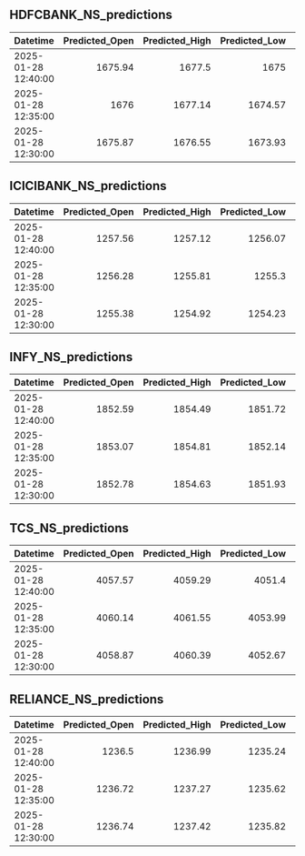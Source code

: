 ## HDFCBANK_NS_predictions
| Datetime            |   Predicted_Open |   Predicted_High |   Predicted_Low |   Predicted_Close |   Predicted_Volume |
|:--------------------|-----------------:|-----------------:|----------------:|------------------:|-------------------:|
| 2025-01-28 12:40:00 |          1675.94 |          1677.5  |         1675    |           1677.29 |            85760.8 |
| 2025-01-28 12:35:00 |          1676    |          1677.14 |         1674.57 |           1676.9  |            92050.4 |
| 2025-01-28 12:30:00 |          1675.87 |          1676.55 |         1673.93 |           1676.17 |           103220   |

## ICICIBANK_NS_predictions
| Datetime            |   Predicted_Open |   Predicted_High |   Predicted_Low |   Predicted_Close |   Predicted_Volume |
|:--------------------|-----------------:|-----------------:|----------------:|------------------:|-------------------:|
| 2025-01-28 12:40:00 |          1257.56 |          1257.12 |         1256.07 |           1258.29 |            96071.2 |
| 2025-01-28 12:35:00 |          1256.28 |          1255.81 |         1255.3  |           1257.19 |            85959.4 |
| 2025-01-28 12:30:00 |          1255.38 |          1254.92 |         1254.23 |           1256.34 |            87698.8 |

## INFY_NS_predictions
| Datetime            |   Predicted_Open |   Predicted_High |   Predicted_Low |   Predicted_Close |   Predicted_Volume |
|:--------------------|-----------------:|-----------------:|----------------:|------------------:|-------------------:|
| 2025-01-28 12:40:00 |          1852.59 |          1854.49 |         1851.72 |           1852.02 |            30982   |
| 2025-01-28 12:35:00 |          1853.07 |          1854.81 |         1852.14 |           1852.45 |            29725.5 |
| 2025-01-28 12:30:00 |          1852.78 |          1854.63 |         1851.93 |           1852.29 |            30595.3 |

## TCS_NS_predictions
| Datetime            |   Predicted_Open |   Predicted_High |   Predicted_Low |   Predicted_Close |   Predicted_Volume |
|:--------------------|-----------------:|-----------------:|----------------:|------------------:|-------------------:|
| 2025-01-28 12:40:00 |          4057.57 |          4059.29 |         4051.4  |           4057.94 |            38469.7 |
| 2025-01-28 12:35:00 |          4060.14 |          4061.55 |         4053.99 |           4060.59 |            38238.8 |
| 2025-01-28 12:30:00 |          4058.87 |          4060.39 |         4052.67 |           4059.02 |            39275.5 |

## RELIANCE_NS_predictions
| Datetime            |   Predicted_Open |   Predicted_High |   Predicted_Low |   Predicted_Close |   Predicted_Volume |
|:--------------------|-----------------:|-----------------:|----------------:|------------------:|-------------------:|
| 2025-01-28 12:40:00 |          1236.5  |          1236.99 |         1235.24 |           1236.93 |             125364 |
| 2025-01-28 12:35:00 |          1236.72 |          1237.27 |         1235.62 |           1237.25 |             121986 |
| 2025-01-28 12:30:00 |          1236.74 |          1237.42 |         1235.82 |           1237.35 |             120228 |

